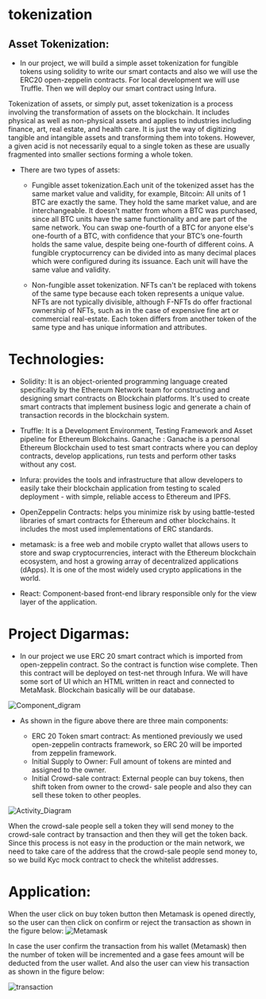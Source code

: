 # tokenization
## Asset Tokenization:
- In our project, we will build a simple asset tokenization for fungible tokens using solidity to write our smart contacts and also we will use the ERC20 open-zeppelin contracts. For local development we will use Truffle. Then we will deploy our smart contract using Infura.

Tokenization of assets, or simply put, asset tokenization is a process involving the transformation of assets on the blockchain. It includes physical as well as non-physical assets and applies to industries including finance, art, real estate, and health care. It is just the way of digitizing tangible and intangible assets and transforming them into tokens. However, a given acid is not necessarily equal to a single token as these are usually fragmented into smaller sections forming a whole token.

- There are two types of assets:

    - Fungible asset tokenization.Each unit of the tokenized asset has the same market value and validity, for example, Bitcoin: All units of 1 BTC are exactly the same. They hold the same market value, and are interchangeable. It doesn't matter from whom a BTC was purchased, since all BTC units have the same functionality and are part of the same network. You can swap one-fourth of a BTC for anyone else's one-fourth of a BTC, with confidence that your BTC’s one-fourth holds the same value, despite being one-fourth of different coins. A fungible cryptocurrency can be divided into as many decimal places which were configured during its issuance. Each unit will have the same value and validity.
    
    
   - Non-fungible asset tokenization. NFTs can't be replaced with tokens of the same type because each token represents a unique value. NFTs are not typically divisible, although F-NFTs do offer fractional ownership of NFTs, such as in the case of expensive fine art or commercial real-estate. Each token differs from another token of the same type and has unique information and attributes.
    


# Technologies:
- Solidity: 
    It is an object-oriented programming language created specifically by the Ethereum Network team for constructing and designing smart contracts on Blockchain platforms. It's used to create smart contracts that implement business logic and generate a chain of transaction records in the blockchain system.
    
- Truffle: 
    It is a Development Environment, Testing Framework and Asset pipeline for Ethereum Blokchains. Ganache : Ganache is a personal Ethereum Blockchain used to test smart contracts where you can deploy contracts, develop applications, run tests and perform other tasks without any cost.
    
- Infura:
    provides the tools and infrastructure that allow developers to easily take their blockchain application from testing to scaled deployment - with simple, reliable access to Ethereum and IPFS.
    
- OpenZeppelin Contracts:
     helps you minimize risk by using battle-tested libraries of smart contracts for Ethereum and other blockchains. It includes the most used implementations of ERC standards.
     
- metamask:
      is a free web and mobile crypto wallet that allows users to store and swap cryptocurrencies, interact with the Ethereum blockchain ecosystem, and host a growing array of decentralized applications (dApps). It is one of the most widely used crypto applications in the world.
      
- React:
     Component-based front-end library responsible only for the view layer of the application.

# Project Digarmas:
- In our project we use ERC 20 smart contract which is imported from open-zeppelin contract. So the contract is function wise complete. Then this contract will be deployed on test-net through Infura. We will have some sort of UI which an HTML written in react and connected to MetaMask. Blockchain basically will be our database.

 ![Component_digram](https://user-images.githubusercontent.com/27667600/174467411-2ad32f2f-5b45-45e4-b037-1ffe0ce53a53.png)

- As shown in the figure above there are three main components:

   -  ERC 20 Token smart contract:
    As mentioned previously we used open-zeppelin contracts framework, so ERC 20 will be imported from zeppelin framework.
   - Initial Supply to Owner: 
    Full amount of tokens are minted and assigned to the owner.
   - Initial Crowd-sale contract:
    External people can buy tokens, then shift token from owner to the crowd- sale people and also they can sell these token to other peoples. 
    
 ![Activity_Diagram](https://user-images.githubusercontent.com/27667600/174467464-57ae83d8-0f9e-4fc8-96cd-95726b54e7d1.png)
 
 When the crowd-sale people sell a token they will send money to the crowd-sale contract by transaction and then they will get the token back. Since
this process is not easy in the production or the main network, we need to take care of the address that the crowd-sale people send money to, so we build Kyc mock contract to check the whitelist addresses.

# Application:
When the user click on buy token button then Metamask is opened directly, so the user can then click on confirm or reject the transaction as shown in the figure below:
![Metamask](https://user-images.githubusercontent.com/27667600/174467715-9510c895-06aa-4063-8018-18ee69e95a7f.PNG)

In case the user confirm the transaction from his wallet (Metamask) then the number of token will be incremented and a gase fees amount will be deducted from the user wallet. And also the user can view his transaction as shown in the figure below:

![transaction](https://user-images.githubusercontent.com/27667600/174467905-0b3a425b-1df3-4dee-b485-1ba5e6578261.PNG)



